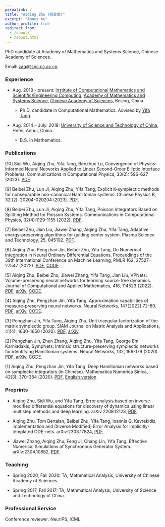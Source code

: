 ```yaml
---
permalink: /
title: "Aiqing Zhu (祝爱卿)"
excerpt: "About me"
author_profile: true
redirect_from: 
  - /about/
  - /about.html
---
```


PhD candidate at Academy of Mathematics and Systems Science, Chinese Academy of Sciences.

Email: zaq@lsec.cc.ac.cn.

### Experience
  - Aug. 2018 - present: [Institute of Computational Mathematics and Scientific/Engineering Computing](http://www.cc.ac.cn/), [Academy of Mathematics and Systems Science](http://www.amss.cas.cn/), [Chinese Academy of Sciences](http://www.cas.ac.cn/), Beijing, China.
    - Ph.D. candidate in Computational Mathematics. Advised by [Yifa Tang](http://159.226.92.83/article/5/26.html?zy=26&language=cn).
  
  - Aug. 2014 – July. 2018: [University of Science and Technology of China](https://www.ustc.edu.cn/), Hefei, Anhui, China.
    - B.S. in Mathematics.
  


### Publications
[10] Sidi Wu, Aiqing Zhu, Yifa Tang, Benzhuo Lu, Convergence of Physics-Informed Neural Networks Applied to Linear Second-Order Elliptic Interface Problems. Communications in Computational Physics, 33(2): 596-627 (2023). [PDF](http://www.global-sci.com/intro/article_detail/cicp/21501.html).

[9] Beibei Zhu, Lun Ji, Aiqing Zhu, Yifa Tang, Explicit K-symplectic methods for nonseparable non-canonical Hamiltonian systems. Chinese Physics B, 32 (2): 20204-020204 (2023). [PDF](https://iopscience.iop.org/article/10.1088/1674-1056/aca9c8).

[8] Beibei Zhu, Lun Ji, Aiqing Zhu, Yifa Tang, Poisson Integrators Based on Splitting Method for Poisson Systems. Communications in Computational Physics, 32(4):1129-1155 (2022). [PDF](https://doi.org/10.4208/cicp.OA-2022-0144).

[7] Beibei Zhu, Jian Liu, Jiawei Zhang, Aiqing Zhu, Yifa Tang, Adaptive energy-preserving algorithms for guiding center system. Plasma Science and Technology, 25, 045102. [PDF](https://doi.org/10.1088/2058-6272/ac9c4a).

[6] Aiqing Zhu, Pengzhan Jin, Beibei Zhu, Yifa Tang, On Numerical Integration in Neural Ordinary Differential Equations. Proceedings of the 39th International Conference on Machine Learning, PMLR 162, 27527-27547 (2022). [PDF](https://proceedings.mlr.press/v162/zhu22f.html), [CODE](https://github.com/Aiqing-Zhu/IMDE).

[5] Aiqing Zhu, Beibei Zhu, Jiawei Zhang, Yifa Tang, Jian Liu, VPNets: Volume-preserving neural networks for learning source-free dynamics. Journal of Computational and Applied Mathematics, 416, 114523 (2022). [PDF](https://doi.org/10.1016/j.cam.2022.114523), [arXiv](https://arxiv.org/abs/2204.13843), [CODE](https://github.com/Aiqing-Zhu/VPNets).

[4] Aiqing Zhu, Pengzhan Jin, Yifa Tang, Approximation capabilities of measure-preserving neural networks. Neural Networks, 147(2022) 72-80. [PDF](https://doi.org/10.1016/j.neunet.2021.12.007), [arXiv](https://arxiv.org/abs/2106.10911), [CODE](https://github.com/Aiqing-Zhu/Measure-preserving-neural-networks).

[3] Pengzhan Jin, Yifa Tang, Aiqing Zhu, Unit triangular factorization of the matrix symplectic group. SIAM Journal on Matrix Analysis and Applications, 41(4), 1630-1650 (2020). [PDF](https://doi.org/10.1137/19M1308839), [arXiv](https://arxiv.org/abs/1912.10926).

[2] Pengzhan Jin, Zhen Zhang, Aiqing Zhu, Yifa Tang, George Em Karniadakis, SympNets: Intrinsic structure-preserving symplectic networks for identifying Hamiltonian systems. Neural Networks, 132, 166-179 (2020). [PDF](https://doi.org/10.1016/j.neunet.2020.08.017), [arXiv](https://arxiv.org/abs/2001.03750), [CODE](https://github.com/jpzxshi/sympnets).

[1] Aiqing Zhu, Pengzhan Jin, Yifa Tang, Deep Hamiltonian networks based on symplectic integrators (in Chinese). Mathematica Numerica Sinica, 42(3), 370-384 (2020). [PDF](https://doi.org/10.12286/jssx.2020.3.370), [English version](https://arxiv.org/abs/2004.13830).

### Preprints

- Aiqing Zhu, Sidi Wu, and Yifa Tang, Error analysis based on inverse modified differential equations for discovery of dynamics using linear multistep methods and deep learning. arXiv 2209.12123, [PDF](https://arxiv.org/abs/2209.12123).

- Aiqing Zhu, Tom Bertalan, Beibei Zhu, Yifa Tang, Ioannis G. Kevrekidis, Implementation and (Inverse Modified) Error Analysis for implicitly-templated ODE-nets. 	arXiv:2303.17824, [PDF](https://arxiv.org/abs/2303.17824).

- Jiawei Zhang, Aiqing Zhu, Feng Ji, Chang Lin, Yifa Tang, Effective Numerical Simulations of Synchronous Generator System. arXiv:2304.10882, [PDF](https://arxiv.org/abs/2304.10882).

### Teaching

- Spring 2020, Fall 2020: TA, Mathmatical Analysis, University of Chinese Academy of Sciences.

- Spring 2017, Fall 2017: TA, Mathmatical Analysis, University of Science and Technology of China.

### Professional Service
Conference reviewer: NeurIPS, ICML.
